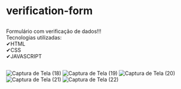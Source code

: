 # verification-form
##
Formulário com verificação de dados!!!<br>
Tecnologias utilizadas:<br> 
✔HTML<br>
✔CSS<br>
✔JAVASCRIPT<br>
##
![Captura de Tela (18)](https://user-images.githubusercontent.com/88805398/158210490-a325abdb-756c-4e8e-853d-76a6431f237d.png)
![Captura de Tela (19)](https://user-images.githubusercontent.com/88805398/158210498-e327f3e5-6bd6-40b2-ad8e-dafb5f4f3b88.png)
![Captura de Tela (20)](https://user-images.githubusercontent.com/88805398/158210511-a0d5224e-0cf4-477e-98a1-ebc6f166ad50.png)
![Captura de Tela (21)](https://user-images.githubusercontent.com/88805398/158210515-5d83e428-09a1-481e-b2ee-62a04c9bff3e.png)
![Captura de Tela (22)](https://user-images.githubusercontent.com/88805398/158210520-6d213474-5e2c-446d-a291-91bd5e66e802.png)
